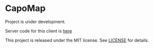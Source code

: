 # CapoMap


Project is under development.

Server code for this client is [here](https://github.com/HappySwifter/CapoServer)

This project is released under the MIT license. See [LICENSE](https://github.com/noahemmet/GraphQLRouteCollection/blob/master/LICENSE) for details.
